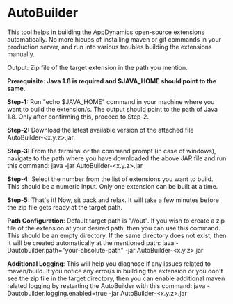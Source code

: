 # AutoBuilder

This tool helps in building the AppDynamics open-source extensions automatically. No more hicups of installing maven or git commands in your production server, and run into various troubles building the extensions manually.

Output: Zip file of the target extension in the path you mention.

**Prerequisite: Java 1.8 is required and $JAVA_HOME should point to the same.**

**Step-1:** Run "echo $JAVA_HOME" command in your machine where you want to build the extension/s. The output should point to the path of Java 1.8. Only after confirming this, proceed to Step-2.

**Step-2:** Download the latest available version of the attached file AutoBuilder-<x.y.z>.jar.

**Step-3:** From the terminal or the command prompt (in case of windows), navigate to the path where you have downloaded the above JAR file and run this command:
            java -jar AutoBuilder-<x.y.z>.jar

**Step-4:** Select the number from the list of extensions you want to build. This should be a numeric input. Only one extension can be built at a time.

**Step-5:** That's it! Now, sit back and relax. It will take a few minutes before the zip file gets ready at the target path.


**Path Configuration**: Default target path is "/<path-of-the-autobuilder-jar-file>/out". If you wish to create a zip file of the extension at your desired path, then you can use this command. This should be an empty directory. If the same directory does not exist, then it will be created automatically at the mentioned path:
 java -Dautobuilder.path="your-absolute-path" -jar AutoBuilder-<x.y.z>.jar

**Additional Logging**: This will help you diagnose if any issues related to maven/build. If you notice any error/s in building the extension or you don't see the zip file in the target directory, then you can enable additional maven related logging by restarting the AutoBuilder with this command:
           java -Dautobuilder.logging.enabled=true -jar AutoBuilder-<x.y.z>.jar
           
 
